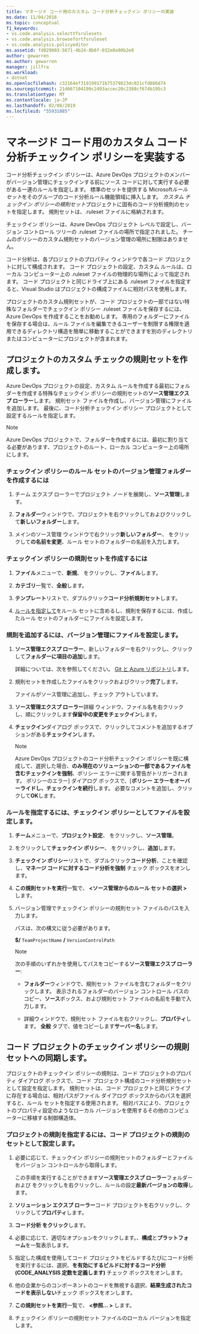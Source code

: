 ```yaml
---
title: マネージド コード用のカスタム コード分析チェックイン ポリシーの実装
ms.date: 11/04/2016
ms.topic: conceptual
f1_keywords:
- vs.code.analysis.selecttfsrulesets
- vs.code.analysis.browsefortfsruleset
- vs.code.analysis.policyeditor
ms.assetid: fd029003-5671-4b24-8b6f-032e0a98b2e8
author: gewarren
ms.author: gewarren
manager: jillfra
ms.workload:
- dotnet
ms.openlocfilehash: c32164ef319199171b75379823dc021cfd886d74
ms.sourcegitcommit: 21d667104199c2493accec20c2388cf674b195c3
ms.translationtype: MT
ms.contentlocale: ja-JP
ms.lasthandoff: 02/08/2019
ms.locfileid: "55931885"
---
```

# <a name="implement-custom-code-analysis-check-in-policies-for-managed-code"></a>マネージド コード用のカスタム コード分析チェックイン ポリシーを実装する

コード分析チェックイン ポリシーは、Azure DevOps プロジェクトのメンバーがバージョン管理にチェックインする前にソース コードに対して実行する必要がある一連のルールを指定します。 標準のセットを提供する Microsoft*ルール セット*をそのグループのコード分析ルール機能領域に挿入します。 *カスタム チェックイン ポリシーの規則セット*プロジェクトに固有のコード分析規則のセットを指定します。 規則セットは、.ruleset ファイルに格納されます。

チェックイン ポリシーは、Azure DevOps プロジェクト レベルで設定し、バージョン コントロール ツリーの .ruleset ファイルの場所で指定されました。 チームのポリシーのカスタム規則セットのバージョン管理の場所に制限はありません。

コード分析は、各プロジェクトのプロパティ ウィンドウで各コード プロジェクトに対して構成されます。 コード プロジェクトの設定、カスタム ルールは、ローカル コンピューター上の .ruleset ファイルの物理的な場所によって指定されます。 コード プロジェクトと同じドライブ上にある .ruleset ファイルを指定すると、Visual Studio はプロジェクトの構成ファイルに相対パスを使用します。

プロジェクトのカスタム規則セットが、コード プロジェクトの一部ではない特殊なフォルダーでチェックイン ポリシー .ruleset ファイルを保存するには、Azure DevOps を作成することをお勧めします。 専用のフォルダーにファイルを保存する場合は、ルール ファイルを編集できるユーザーを制限する権限を適用できるディレクトリ構造を簡単に移動することができますを別のディレクトリまたはコンピューターにプロジェクトが含まれます。

## <a name="create-the-project-custom-check-in-rule-set"></a>プロジェクトのカスタム チェックの規則セットを作成します。

Azure DevOps プロジェクトの設定、カスタム ルールを作成する最初にフォルダーを作成する特殊なチェックイン ポリシーの規則セットの**ソース管理エクスプ ローラー**します。 規則セット ファイルを作成し、バージョン管理にファイルを追加します。 最後に、コード分析チェックイン ポリシー プロジェクトとして設定するルールを指定します。

> [!NOTE]
> Azure DevOps プロジェクトで、フォルダーを作成するには、最初に割り当てる必要があります、プロジェクトのルート、ローカル コンピューター上の場所にします。

### <a name="to-create-the-version-control-folder-for-the-check-in-policy-rule-set"></a>チェックイン ポリシーのルール セットのバージョン管理フォルダーを作成するには

1. チーム エクスプ ローラーでプロジェクト ノードを展開し、**ソース管理**します。

2. **フォルダー**ウィンドウで、プロジェクトを右クリックしておよびクリックして**新しいフォルダー**します。

3. メインのソース管理 ウィンドウで右クリック**新しいフォルダー**、 をクリックして**の名前を変更**、ルール セットのフォルダーの名前を入力します。

### <a name="to-create-the-check-in-policy-rule-set"></a>チェックイン ポリシーの規則セットを作成するには

1. **ファイル**メニューで、**新規**、 をクリックし、**ファイル**します。

2. **カテゴリ**一覧で、**全般**します。

3. **テンプレート**リストで、ダブルクリック**コード分析規則セット**します。

4. [ルールを指定して](../code-quality/how-to-create-a-custom-rule-set.md)をルール セットに含めるし、規則を保存するには、作成したルール セットのフォルダーにファイルを設定します。

### <a name="to-add-the-rule-set-file-to-version-control"></a>規則を追加するには、バージョン管理にファイルを設定します。

1. **ソース管理エクスプ ローラー**、新しいフォルダーを右クリックし、クリックして**フォルダーに項目の追加**します。

     詳細については、次を参照してください。 [Git と Azure リポジトリ](/azure/devops/repos/git/overview?view=vsts)します。

2. 規則セットを作成したファイルをクリックおよびクリック**完了**します。

     ファイルがソース管理に追加し、チェック アウトしています。

3. **ソース管理エクスプ ローラー**詳細 ウィンドウ、ファイル名を右クリックし、順にクリックします**保留中の変更をチェックイン**します。

4. **チェックイン**ダイアログ ボックスで、クリックしてコメントを追加するオプションがある**チェックイン**します。

    > [!NOTE]
    > Azure DevOps プロジェクトのコード分析チェックイン ポリシーを既に構成して、選択した場合、**のみ現在のソリューションの一部であるファイルを含むチェックインを強制**、ポリシー エラーに関する警告がトリガーされます。 ポリシーのエラー] ダイアログ ボックスで、[**ポリシー エラーをオーバーライドし、チェックインを続行**します。 必要なコメントを追加し、クリックして**OK**します。

### <a name="to-specify-the-rule-set-file-as-the-check-in-policy"></a>ルールを指定するには、チェックイン ポリシーとしてファイルを設定します。

1. **チーム**メニューで、**プロジェクト設定**、 をクリックし、**ソース管理**。

2. をクリックして**チェックイン ポリシー**、 をクリックし、**追加**します。

3. **チェックイン ポリシー**リストで、ダブルクリック**コード分析**、ことを確認し、**マネージ コードに対するコード分析を強制** チェック ボックスをオンします。

4. **この規則セットを実行**一覧で、 **\<ソース管理からのルール セットの選択 >** します。

5. バージョン管理でチェックイン ポリシーの規則セット ファイルのパスを入力します。

     パスは、次の構文に従う必要があります。

     **$/** `TeamProjectName` **/** `VersionControlPath`

    > [!NOTE]
    > 次の手順のいずれかを使用してパスをコピーする**ソース管理エクスプ ローラー**:

    - **フォルダー**ウィンドウで、規則セット ファイルを含むフォルダーをクリックします。 表示されるフォルダーのバージョン コントロール パスのコピー、**ソース**ボックス、および規則セット ファイルの名前を手動で入力します。

    - 詳細ウィンドウで、規則セット ファイルを右クリックし、**プロパティ**します。 **全般** タブで、値をコピーします**サーバー名**します。

## <a name="synchronize-code-projects-to-the-check-in-policy-rule-set"></a>コード プロジェクトのチェックイン ポリシーの規則セットへの同期します。

プロジェクトのチェックイン ポリシーの規則は、コード プロジェクトのプロパティ ダイアログ ボックスで、コード プロジェクト構成のコード分析規則セットとして設定を指定します。 規則セットは、コード プロジェクトと同じドライブに存在する場合は、相対パスがファイル ダイアログ ボックスからのパスを選択すると、ルール セットを指定する使用されます。 相対パスにより、プロジェクトのプロパティ設定のようなローカル バージョンを使用するその他のコンピューターに移植する制御構造体。

### <a name="to-specify-a-project-rule-set-as-the-rule-set-of-a-code-project"></a>プロジェクトの規則を指定するには、コード プロジェクトの規則のセットとして設定します。

1. 必要に応じて、チェックイン ポリシーの規則セットのフォルダーとファイルをバージョン コントロールから取得します。

   この手順を実行することができます**ソース管理エクスプ ローラー**フォルダーおよび をクリックしを右クリックし、ルールの設定**最新バージョンの取得**します。

2. **ソリューション エクスプ ローラー**コード プロジェクトを右クリックし、クリックして**プロパティ**します。

3. **コード分析 をクリック**します。

4. 必要に応じて、適切なオプションをクリックします。、**構成**と**プラットフォーム**を一覧表示します。

5. 指定した構成を使用してコード プロジェクトをビルドするたびにコード分析を実行するには、選択、**を有効にするビルドに対するコード分析 (CODE_ANALYSIS 定数を定義します)** チェック ボックスをオンします。

6. 他の企業からのコンポーネントのコードを無視する選択、**結果生成されたコードを表示しない**チェック ボックスをオンします。

7. **この規則セットを実行**一覧で、  **\<参照... >** します。

8. チェックイン ポリシーの規則セット ファイルのローカル バージョンを指定します。